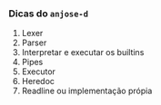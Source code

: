 ### Dicas do `anjose-d`

1. Lexer
2. Parser
3. Interpretar e executar os builtins
4. Pipes
5. Executor
6. Heredoc
7. Readline ou implementação própia
